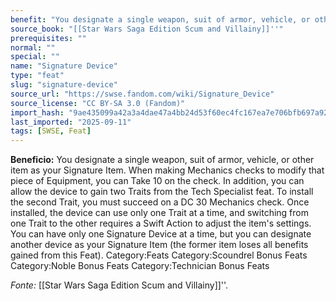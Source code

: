 ```yaml
---
benefit: "You designate a single weapon, suit of armor, vehicle, or other item as your Signature Item. When making Mechanics checks to modify that piece of Equipment, you can Take 10 on the check. In addition, you can allow the device to gain two Traits from the Tech Specialist feat.  To install the second Trait, you must succeed on a DC 30 Mechanics check. Once installed, the device can use only one Trait at a time, and switching from one Trait to the other requires a Swift Action to adjust the item's settings.  You can have only one Signature Device at a time, but you can designate another device as your Signature Item (the former item loses all benefits gained from this Feat). Category:Feats Category:Scoundrel Bonus Feats Category:Noble Bonus Feats Category:Technician Bonus Feats"
source_book: "[[Star Wars Saga Edition Scum and Villainy]]''"
prerequisites: ""
normal: ""
special: ""
name: "Signature Device"
type: "feat"
slug: "signature-device"
source_url: "https://swse.fandom.com/wiki/Signature_Device"
source_license: "CC BY-SA 3.0 (Fandom)"
import_hash: "9ae435099a42a3a4dae47a4bb24d53f60ec4fc167ea7e706bfb697a92060b355"
last_imported: "2025-09-11"
tags: [SWSE, Feat]
---
```

**Beneficio:** You designate a single weapon, suit of armor, vehicle, or other item as your Signature Item. When making Mechanics checks to modify that piece of Equipment, you can Take 10 on the check. In addition, you can allow the device to gain two Traits from the Tech Specialist feat.  To install the second Trait, you must succeed on a DC 30 Mechanics check. Once installed, the device can use only one Trait at a time, and switching from one Trait to the other requires a Swift Action to adjust the item's settings.  You can have only one Signature Device at a time, but you can designate another device as your Signature Item (the former item loses all benefits gained from this Feat). Category:Feats Category:Scoundrel Bonus Feats Category:Noble Bonus Feats Category:Technician Bonus Feats

*Fonte:* [[Star Wars Saga Edition Scum and Villainy]]''.